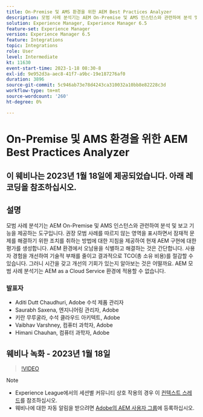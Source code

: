 ```yaml
---
title: On-Premise 및 AMS 환경을 위한 AEM Best Practices Analyzer
description: 모범 사례 분석기는 AEM On-Premise 및 AMS 인스턴스와 관련하여 분석 및 보고 기능을 제공하는 도구입니다. 권장 모범 사례를 따르지 않는 영역을 표시하면서 잠재적 문제를 해결하기 위한 조치를 취하는 방법에 대한 지침을 제공하여 현재 AEM 구현에 대한 평가를 생성합니다.
solution: Experience Manager, Experience Manager 6.5
feature-set: Experience Manager
version: Experience Manager 6.5
feature: Integrations
topic: Integrations
role: User
level: Intermediate
kt: 11630
event-start-time: 2023-1-18 08:30-8
exl-id: 9e952d3a-aec8-41f7-a9bc-19e187276af0
duration: 3896
source-git-commit: 5c946ab73e78d4243ca310032a10bb8e82228c3d
workflow-type: tm+mt
source-wordcount: '260'
ht-degree: 0%

---
```


# On-Premise 및 AMS 환경을 위한 AEM Best Practices Analyzer

## 이 웨비나는 2023년 1월 18일에 제공되었습니다. 아래 레코딩을 참조하십시오.

## 설명

모범 사례 분석기는 AEM On-Premise 및 AMS 인스턴스와 관련하여 분석 및 보고 기능을 제공하는 도구입니다. 권장 모범 사례를 따르지 않는 영역을 표시하면서 잠재적 문제를 해결하기 위한 조치를 취하는 방법에 대한 지침을 제공하여 현재 AEM 구현에 대한 평가를 생성합니다. AEM 환경에서 오남용을 식별하고 해결하는 것은 간단합니다. 사용자 경험을 개선하여 기술적 부채를 줄이고 결과적으로 TCO(총 소유 비용)를 절감할 수 있습니다. 그러니 시간을 갖고 개선의 기회가 있는지 알아보는 것은 어떨까요.
AEM 모범 사례 분석기는 AEM as a Cloud Service 환경에 적용할 수 없습니다.

### 발표자

* Aditi Dutt Chaudhuri, Adobe 수석 제품 관리자
* Saurabh Saxena, 엔지니어링 관리자, Adobe
* 키란 무루굴라, 수석 클라우드 아키텍트, Adobe
* Vaibhav Varshney, 컴퓨터 과학자, Adobe
* Himani Chauhan, 컴퓨터 과학자, Adobe

## 웨비나 녹화 - 2023년 1월 18일

>[!VIDEO](https://video.tv.adobe.com/v/3413364/)

>[!NOTE]
>
>* Experience League에서의 세션별 커뮤니티 상호 작용의 경우 이 [컨텍스트 스레드](https://bit.ly/3Z6AyM1)를 참조하십시오.
>* 웨비나에 대한 자동 알림을 받으려면 [Adobe의 AEM 사용자 그룹](https://aem-augs.adobe.com/)에 등록하십시오.
